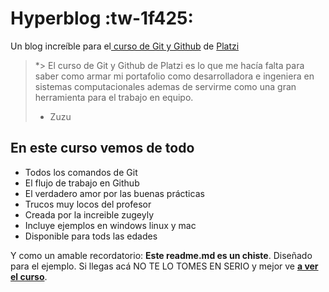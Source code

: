 # Hyperblog :tw-1f425:
Un blog increíble para el[ curso de Git y Github](https://platzi.com/cursos/git-github/ " curso de Git y Github") de [Platzi](https://platzi.com/ "Platzi")
> *> El curso de Git y Github de Platzi es lo que me hacía falta para saber como armar mi portafolio como desarrolladora e ingeniera en sistemas computacionales ademas de servirme como una gran herramienta para el trabajo en equipo.
> - Zuzu

## En este curso vemos de todo
* Todos los comandos de Git
* El flujo de trabajo en Github
* El verdadero amor por las buenas prácticas
* Trucos muy locos del profesor
* Creada por la increible zugeyly
* Incluye ejemplos en windows linux y mac
* Disponible para tods las edades

Y como un amable recordatorio: **Este readme.md es un chiste**.  Diseñado para el ejemplo. Si llegas acá NO TE LO TOMES EN SERIO y mejor ve [**a ver el curso**](https://platzi.com/cursos/git-github/ "a ver el curso").
